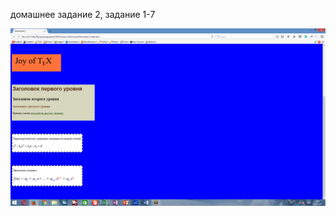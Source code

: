 домашнее задание 2, задание 1-7

![DZ_2_1/Hometask2.png](https://github.com/batkozeus/DZ_2_1/blob/master/Hometask2.png)
